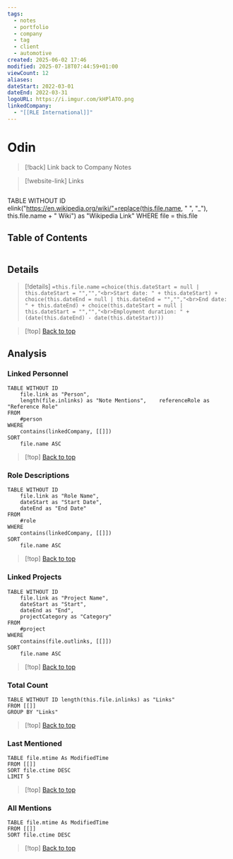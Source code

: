 ```yaml
---
tags:
  - notes
  - portfolio
  - company
  - tag
  - client
  - automotive
created: 2025-06-02 17:46
modified: 2025-07-18T07:44:59+01:00
viewCount: 12
aliases: 
dateStart: 2022-03-01
dateEnd: 2022-03-31
logoURL: https://i.imgur.com/kHPlATO.png
linkedCompany:
  - "[[RLE International]]"
---
```


# Odin

> [!back] Link back to <span class="theme-link">Company Notes</span>

>[!website-link] Links
>```dataview
TABLE WITHOUT ID elink("https://en.wikipedia.org/wiki/"+replace(this.file.name, " ", "_"), this.file.name + " Wiki") as "Wikipedia Link"
WHERE file = this.file

## Table of Contents
```table-of-contents
```

## Details

>[!details]  `=this.file.name`
>`=choice(this.dateStart = null | this.dateStart = "","","<br>Start date: " + this.dateStart) + choice(this.dateEnd = null | this.dateEnd = "","","<br>End date: " + this.dateEnd) + choice(this.dateStart = null | this.dateStart = "","","<br>Employment duration: " + (date(this.dateEnd) - date(this.dateStart)))`

>[!top] [Back to top](#Table%20of%20Contents)

## Analysis

### Linked Personnel

```dataview
TABLE WITHOUT ID
	file.link as "Person",
	length(file.inlinks) as "Note Mentions", 	referenceRole as "Reference Role"
FROM
	#person
WHERE
	contains(linkedCompany, [[]])
SORT
	file.name ASC
```

>[!top] [Back to top](#Table%20of%20Contents)

### Role Descriptions

```dataview
TABLE WITHOUT ID
	file.link as "Role Name",
	dateStart as "Start Date",
	dateEnd as "End Date"
FROM
	#role
WHERE
	contains(linkedCompany, [[]])
SORT
	file.name ASC
```

>[!top] [Back to top](#Table%20of%20Contents)

### Linked Projects

```dataview
TABLE WITHOUT ID
	file.link as "Project Name",
	dateStart as "Start",
	dateEnd as "End",
	projectCategory as "Category"
FROM
	#project
WHERE
	contains(file.outlinks, [[]])
SORT
	file.name ASC
```

>[!top] [Back to top](#Table%20of%20Contents)

### Total Count

```dataview
TABLE WITHOUT ID length(this.file.inlinks) as "Links"
FROM [[]]
GROUP BY "Links"
```

>[!top] [Back to top](#Table%20of%20Contents)

### Last Mentioned

```dataview
TABLE file.mtime As ModifiedTime
FROM [[]]
SORT file.ctime DESC
LIMIT 5
```

>[!top] [Back to top](#Table%20of%20Contents)

### All Mentions

```dataview
TABLE file.mtime As ModifiedTime
FROM [[]]
SORT file.ctime DESC
```

>[!top] [Back to top](#Table%20of%20Contents)